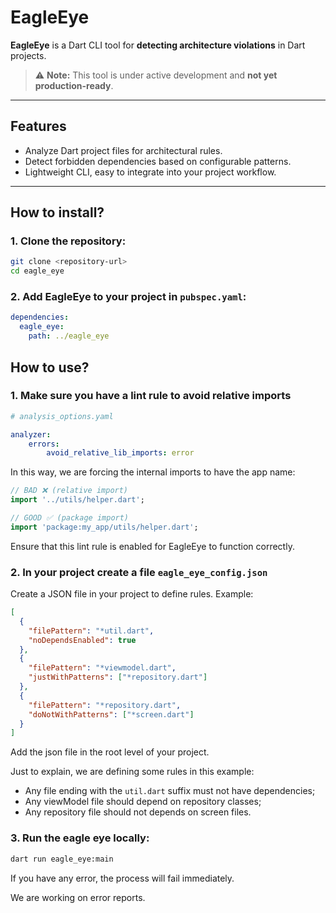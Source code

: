 # EagleEye

**EagleEye** is a Dart CLI tool for **detecting architecture violations** in Dart projects.  

> ⚠️ **Note:** This tool is under active development and **not yet production-ready**.

---

## Features

- Analyze Dart project files for architectural rules.
- Detect forbidden dependencies based on configurable patterns.
- Lightweight CLI, easy to integrate into your project workflow.

---

## How to install? 

### 1. Clone the repository:

```bash
git clone <repository-url>
cd eagle_eye
```

### 2. Add EagleEye to your project in `pubspec.yaml`:

```yaml
dependencies:
  eagle_eye:
    path: ../eagle_eye
```

## How to use?

### 1. Make sure you have a lint rule to avoid relative imports

```yaml
# analysis_options.yaml

analyzer:
    errors:
        avoid_relative_lib_imports: error
```

In this way, we are forcing the internal imports to have the app name:

```dart
// BAD ❌ (relative import)
import '../utils/helper.dart';
```

```dart
// GOOD ✅ (package import)
import 'package:my_app/utils/helper.dart';
```

Ensure that this lint rule is enabled for EagleEye to function correctly.

### 2. In your project create a file `eagle_eye_config.json`

Create a JSON file in your project to define rules. Example:

```json
[
  {
    "filePattern": "*util.dart",
    "noDependsEnabled": true
  },
  {
    "filePattern": "*viewmodel.dart",
    "justWithPatterns": ["*repository.dart"]
  },
  {
    "filePattern": "*repository.dart",
    "doNotWithPatterns": ["*screen.dart"]
  }
]
```
Add the json file in the root level of your project.

Just to explain, we are defining some rules in this example:
- Any file ending with the `util.dart` suffix must not have dependencies;
- Any viewModel file should depend on repository classes;
- Any repository file should not depends on screen files.


### 3. Run the eagle eye locally:

```sh
dart run eagle_eye:main
```

If you have any error, the process will fail immediately.

We are working on error reports.


